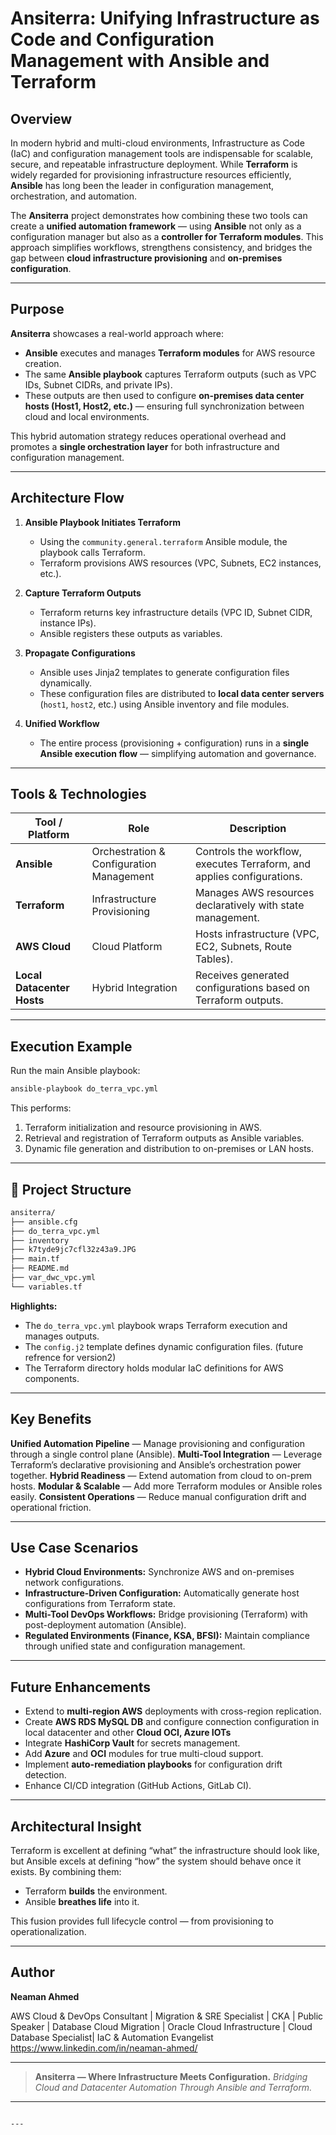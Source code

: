 # Ansiterra: Unifying Infrastructure as Code and Configuration Management with Ansible and Terraform

##  Overview

In modern hybrid and multi-cloud environments, Infrastructure as Code (IaC) and configuration management tools are indispensable for scalable, secure, and repeatable infrastructure deployment.
While **Terraform** is widely regarded for provisioning infrastructure resources efficiently, **Ansible** has long been the leader in configuration management, orchestration, and automation.

The **Ansiterra** project demonstrates how combining these two tools can create a **unified automation framework** — using **Ansible** not only as a configuration manager but also as a **controller for Terraform modules**.
This approach simplifies workflows, strengthens consistency, and bridges the gap between **cloud infrastructure provisioning** and **on-premises configuration**.

---

##  Purpose

**Ansiterra** showcases a real-world approach where:
- **Ansible** executes and manages **Terraform modules** for AWS resource creation.
- The same **Ansible playbook** captures Terraform outputs (such as VPC IDs, Subnet CIDRs, and private IPs).
- These outputs are then used to configure **on-premises data center hosts (Host1, Host2, etc.)** — ensuring full synchronization between cloud and local environments.

This hybrid automation strategy reduces operational overhead and promotes a **single orchestration layer** for both infrastructure and configuration management.

---

##  Architecture Flow

1. **Ansible Playbook Initiates Terraform**
   - Using the `community.general.terraform` Ansible module, the playbook calls Terraform.
   - Terraform provisions AWS resources (VPC, Subnets, EC2 instances, etc.).

2. **Capture Terraform Outputs**
   - Terraform returns key infrastructure details (VPC ID, Subnet CIDR, instance IPs).
   - Ansible registers these outputs as variables.

3. **Propagate Configurations**
   - Ansible uses Jinja2 templates to generate configuration files dynamically.
   - These configuration files are distributed to **local data center servers** (`host1`, `host2`, etc.) using Ansible inventory and file modules.

4. **Unified Workflow**
   - The entire process (provisioning + configuration) runs in a **single Ansible execution flow** — simplifying automation and governance.

---

##  Tools & Technologies

| Tool / Platform | Role | Description |
|-----------------|------|-------------|
| **Ansible** | Orchestration & Configuration Management | Controls the workflow, executes Terraform, and applies configurations. |
| **Terraform** | Infrastructure Provisioning | Manages AWS resources declaratively with state management. |
| **AWS Cloud** | Cloud Platform | Hosts infrastructure (VPC, EC2, Subnets, Route Tables). |
| **Local Datacenter Hosts** | Hybrid Integration | Receives generated configurations based on Terraform outputs. |

---

##  Execution Example

Run the main Ansible playbook:

```bash
ansible-playbook do_terra_vpc.yml
````

This performs:

1. Terraform initialization and resource provisioning in AWS.
2. Retrieval and registration of Terraform outputs as Ansible variables.
3. Dynamic file generation and distribution to on-premises or LAN hosts.

---

## 📂 Project Structure

```bash
ansiterra/
├── ansible.cfg
├── do_terra_vpc.yml
├── inventory
├── k7tyde9jc7cfl32z43a9.JPG
├── main.tf
├── README.md
├── var_dwc_vpc.yml
└── variables.tf

```

**Highlights:**

* The `do_terra_vpc.yml` playbook wraps Terraform execution and manages outputs.
* The `config.j2` template defines dynamic configuration files. (future refrence for version2)
* The Terraform directory holds modular IaC definitions for AWS components.

---

##  Key Benefits

**Unified Automation Pipeline** — Manage provisioning and configuration through a single control plane (Ansible).
**Multi-Tool Integration** — Leverage Terraform’s declarative provisioning and Ansible’s orchestration power together.
**Hybrid Readiness** — Extend automation from cloud to on-prem hosts.
**Modular & Scalable** — Add more Terraform modules or Ansible roles easily.
**Consistent Operations** — Reduce manual configuration drift and operational friction.

---

##  Use Case Scenarios

* **Hybrid Cloud Environments:** Synchronize AWS and on-premises network configurations.
* **Infrastructure-Driven Configuration:** Automatically generate host configurations from Terraform state.
* **Multi-Tool DevOps Workflows:** Bridge provisioning (Terraform) with post-deployment automation (Ansible).
* **Regulated Environments (Finance, KSA, BFSI):** Maintain compliance through unified state and configuration management.

---

##  Future Enhancements

* Extend to **multi-region AWS** deployments with cross-region replication.
* Create **AWS RDS MySQL DB** and  configure connection configuration in local datacenter and other **Cloud OCI, Azure IOTs**
* Integrate **HashiCorp Vault** for secrets management.
* Add **Azure** and **OCI** modules for true multi-cloud support.
* Implement **auto-remediation playbooks** for configuration drift detection.
* Enhance CI/CD integration (GitHub Actions, GitLab CI).

---

##  Architectural Insight

Terraform is excellent at defining “what” the infrastructure should look like, but Ansible excels at defining “how” the system should behave once it exists.
By combining them:

* Terraform **builds** the environment.
* Ansible **breathes life** into it.

This fusion provides full lifecycle control — from provisioning to operationalization.

---

##  Author

**Neaman Ahmed**

AWS Cloud & DevOps Consultant | Migration & SRE Specialist | CKA | Public Speaker | Database Cloud Migration | Oracle Cloud Infrastructure | Cloud Database Specialist| IaC & Automation Evangelist
https://www.linkedin.com/in/neaman-ahmed/


---

> **Ansiterra — Where Infrastructure Meets Configuration.**
> *Bridging Cloud and Datacenter Automation Through Ansible and Terraform.*

---

```

---
